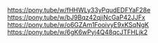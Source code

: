 
https://pony.tube/w/fHHWLy33yPqudEDFYaF28e
https://pony.tube/w/bJ9Bqz42qjiNcGaP42JJFx
https://pony.tube/w/o6GZAm1FooivyE9xKSqNgK
https://pony.tube/w/6gK6wPyj4Q48qcJTFHLjk2



